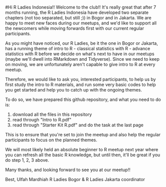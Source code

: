 #Hi R Ladies Indonesia!!
Welcome to the club!!
It's really great that after 7 months running, the R Ladies Indonesia have developed two separate chapters (not too separated, but still ;)) in Bogor and in Jakarta. We are happy to meet new faces during our meetups, and we'd like to support all the newcomers while moving forwards first with our current regular participants. 

As you might have noticed, our R Ladies, be it the one in Bogor or Jakarta, has a running theme of intro to R - classical statistics with R - advance statistics with R before we decide on what's next to have in our meetups (maybe we'll dwell into RMarkdown and Tidyverse). Since we need to keep on moving, we are unfortunately aren't capable to give intro to R at every meetup. 

Therefore, we would like to ask you, interested participants, to help us by first study the intro to R materials, and run some very basic codes to help you get started and help you to catch up with the ongoing themes. 

To do so, we have prepared this github repository, and what you need to do is:
1. download all the files in this repository
2. read through "Intro to R.pdf"
3. read through "Starter Kit R.pdf" and do the task at the last page

This is to ensure that you're set to join the meetup and also help the regular participants to focus on the planned themes. 

We will most likely held an absolute beginner to R meetup next year where you can refresh all the basic R knowledge, but until then, it'll be great if you do step 1, 2, 3 above. 

Many thanks, and looking forward to see you at our meetup!!

Best,
Ulfah Mardhiah
R Ladies Bogor & R Ladies Jakarta coordinator
